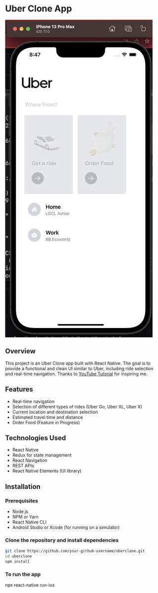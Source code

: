 # Uber Clone App

![Uber Clone App Screenshot](Screenshot.png)

## Overview

This project is an Uber Clone app built with React Native. The goal is to provide a functional and clean UI similar to Uber, including ride selection and real-time navigation. Thanks to [YouTube Tutorial](https://www.youtube.com/watch?v=bvn_HYpix6s&list=PLf16UKl7nR5AjcrYOe1niifJSAls3spDk) for inspiring me.

## Features

- Real-time navigation
- Selection of different types of rides (Uber Go, Uber XL, Uber X)
- Current location and destination selection
- Estimated travel time and distance
- Order Food (Feature in Progress)

## Technologies Used

- React Native
- Redux for state management
- React Navigation
- REST APIs
- React Native Elements (UI library)

## Installation

### Prerequisites

- Node.js
- NPM or Yarn
- React Native CLI
- Android Studio or Xcode (for running on a simulator)

### Clone the repository and install dependencies

```sh
git clone https://github.com/your-github-username/uberclone.git
cd uberclone
npm install
```

### To run the app

npx react-native run-ios
